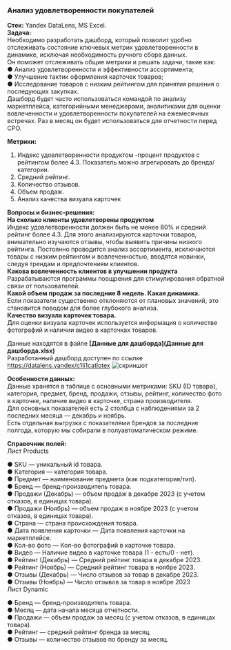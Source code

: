 ### Анализ удовлетворенности покупателей  

**Стек:** Yandex DataLens, MS Excel.  
**Задача:**  
Необходимо разработать дашборд, который позволит удобно отслеживать состояние ключевых метрик удовлетворенности в динамике, исключая необходимость ручного сбора данных.  
Он поможет отслеживать общие метрики и решать задачи, такие как:   
● Анализ удовлетворенности и эффективности ассортимента;   
● Улучшение тактик оформления карточек товаров;   
● Исследование товаров с низким рейтингом для принятия решения о последующих закупках.  
Дашборд будет часто использоваться командой по анализу маркетплейса, категорийными менеджерами, аналитиками для оценки вовлеченности и удовлетворенности покупателей на ежемесячных встречах. Раз в месяц он будет использоваться для отчетности перед CPO.   

**Метрики:**  
1. Индекс удовлетворенности продуктом -процент продуктов с рейтингом более 4.3. Показатель можно агрегировать до бренда/категории.   
2. Средний рейтинг.   
3. Количество отзывов.   
4. Объем продаж.   
5. Анализ качества визуала карточек
 
**Вопросы и бизнес-решения:**  
**На сколько клиенты удовлетворены продуктом**   
Индекс удовлетворенности должен быть не менее 80% и средний рейтинг более 4.3. Для этого анализируются карточки товаров, внимательно изучаются отзывы, чтобы выявить причины низкого рейтинга. Постоянно проводится анализ ассортимента, исключаются товары с низким рейтингом и вовлеченностью, вводятся новинки, следуя трендам и предпочтениям клиентов.  
**Какова вовлеченность клиентов в улучшении продукта**    
Разрабатываются программы поощрения для стимулирования обратной связи от пользователей.   
**Какой объем продаж за последние 8 недель. Какая динамика.**  
Если показатели существенно отклоняются от плановых значений, это становится поводом для более глубокого анализа.  
**Качество визуала карточек товара.**  
Для оценки визуала карточек используется информация о количестве фотографий и наличии видео в карточках товаров.

Данные находятся в файле **[Данные для дашборда](Данные для дашборда.xlsx)**  
Разработанный дашборд доступен по ссылке https://datalens.yandex/c1li1catlotex
![скриншот](скриншот_дашборда)

**Особенности данных:**  
Данные хранятся в таблице с основными метриками: SKU (ID товара), категория, предмет, бренд, продажи, отзывы, рейтинг, количество фото в карточке, наличие видео в карточке, страна производителя.  
Для основных показателей есть 2 столбца с наблюдениями за 2 последних месяца — декабрь и ноябрь.  
Есть отдельная выгрузка с показателями брендов за последние полгода, которую мы собирали в полуавтоматическом режиме.   

**Справочник полей:**   
Лист Products  

● SKU — уникальный id товара.  
● Категория — категория товара.   
● Предмет — наименование предмета (как подкатегория/тип).  
● Бренд — бренд-производитель товара.  
● Продажи (Декабрь) — объем продаж в декабре 2023 (с учетом отказов, в единицах товара).  
● Продажи (Ноябрь) — объем продаж в ноябре 2023 (с учетом отказов, в единицах товара).  
● Страна — страна происхождения товара.  
● Дата появления карточки — Дата появления карточки на маркетплейсе.  
● Кол-во фото — Кол-во фотографий в карточке товара.  
● Видео — Наличие видео в карточке товара (1 - есть/0 - нет).  
● Рейтинг (Декабрь) — Средний рейтинг товара в декабре 2023.  
● Рейтинг (Ноябрь) — Средний рейтинг товара в ноябре 2023.  
● Отзывы (Декабрь) — Число отзывов за товар в декабре 2023.  
● Отзывы (Ноябрь) — Число отзывов за товар в ноябре 2023  
Лист Dynamic  

● Бренд — бренд-производитель товара.  
● Месяц — дата начала месяца отчетности.  
● Продажи — объем продаж за месяц (с учетом отказов, в единицах товара).  
● Рейтинг — средний рейтинг бренда за месяц.  
● Отзывы — количество отзывов по бренду за месяц.  

